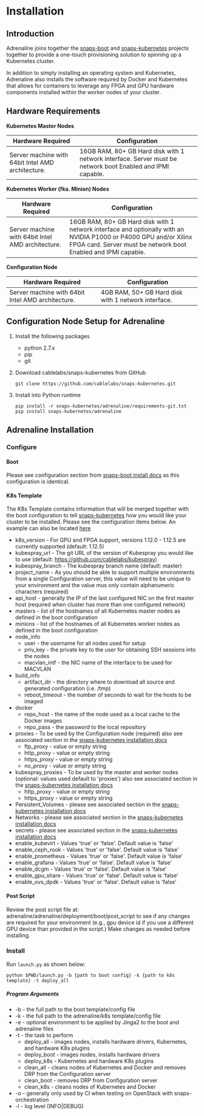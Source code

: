 # Installation

## Introduction

Adrenaline joins together the [snaps-boot](https://github.com/cablelabs/snaps-boot)
and [snaps-kubernetes](https://github.com/cablelabs/snaps-kubernetes) projects together
to provide a one-touch provisioning solution to spinning up a Kubernetes cluster.

In addition to simply installing an operating system and Kubernetes, Adrenaline
also installs the software required by Docker and Kubernetes that allows for containers
to leverage any FPGA and GPU hardware components installed within the worker nodes
of your cluster. 

## Hardware Requirements

**Kubernetes Master Nodes**

| Hardware Required | Configuration |
| ----------------- | ------------- |
| Server machine with 64bit Intel AMD architecture. | 16GB RAM, 80+ GB Hard disk with 1 network interface. Server must be network boot Enabled and IPMI capable. |

**Kubernetes Worker (fka. Minion) Nodes**

| Hardware Required | Configuration |
| ----------------- |  ------------- |
| Server machine with 64bit Intel AMD architecture. | 16GB RAM, 80+ GB Hard disk with 1 network interface and optionally with an NVIDIA P1000 or P4000 GPU and/or Xilinx FPGA card. Server must be network boot Enabled and IPMI capable. |

**Configuration Node**

| Hardware Required | Configuration |
| ----------------- | ------------- |
| Server machine with 64bit Intel AMD architecture. | 4GB RAM, 50+ GB Hard disk with 1 network interface. |

## Configuration Node Setup for Adrenaline

1. Install the following packages
    * python 2.7.x
    * pip
    * git

1. Download cablelabs/snaps-kubernetes from GitHub
    ```
    git clone https://github.com/cablelabs/snaps-kubernetes.git
    ```
1. Install into Python runtime
    ```
    pip install -r snaps-kubernetes/adrenaline/requirements-git.txt
    pip install snaps-kubernetes/adrenaline
    ```

## Adrenaline Installation

### Configure

#### Boot
Please see configuration section from
[snaps-boot install docs](https://github.com/cablelabs/snaps-boot/blob/master/doc/source/install/install.md#3-configuration)
as this configuration is identical.

#### K8s Template
The K8s Template contains information that will be merged together with the boot
configuration to tell [snaps-kubernetes](https://github.com/cablelabs/snaps-kubernetes)
how you would like your cluster to be installed. Please see the configuration items below.
An example can also be located
[here](https://github.com/cablelabs/snaps-kubernetes/blob/master/adrenaline/ci/playbooks/templates/k8s.yaml.j2)

+ k8s_version - For GPU and FPGA support, versions 1.12.0 - 1.12.5 are currently supported (default: 1.12.5)
+ kubespray_url - The git URL of the version of Kubespray you would like to use (default: https://github.com/cablelabs/kubespray)
+ kubespray_branch - The kubespray branch name (default: master)
+ project_name - As you should be able to support multiple environments from a single Configuration server,
 this value will need to be unique to your environment and the value mus only contain alphanumeric characters (required)
+ api_host - generally the IP of the last configured NIC on the first master host (required when cluster has more than
 one configured network)
+ masters - list of the hostnames of all Kubernetes master nodes as defined in the boot configuration
+ minions - list of the hostnames of all Kubernetes worker nodes as defined in the boot configuration
+ node_info
    + user - the username for all nodes used for setup
    + priv_key - the private key to the user for obtaining SSH sessions into the nodes
    + macvlan_intf - the NIC name of the interface to be used for MACVLAN
+ build_info
    + artifact_dir - the directory where to download all source and generated configuration (i.e. /tmp)
    + reboot_timeout - the number of seconds to wait for the hosts to be imaged
+ docker
    + repo_host - the name of the node used as a local cache to the Docker images
    + repo_pass - the password to the local repository
+ proxies - To be used by the Configuration node (required)
 also see associated section in the [snaps-kubernetes installation docs](https://github.com/cablelabs/snaps-kubernetes/blob/master/doc/source/install/install.md)
    + ftp_proxy - value or empty string
    + http_proxy - value or empty string
    + https_proxy - value or empty string
    + no_proxy - value or empty string
+ kubespray_proxies - To be used by the master and worker nodes (optional: values used default to 'proxies')
 also see associated section in the [snaps-kubernetes installation docs](https://github.com/cablelabs/snaps-kubernetes/blob/master/doc/source/install/install.md)
    + http_proxy - value or empty string
    + https_proxy - value or empty string
+ Persistent_Volumes - please see associated section in the [snaps-kubernetes installation docs](https://github.com/cablelabs/snaps-kubernetes/blob/master/doc/source/install/install.md)
+ Networks - please see associated section in the [snaps-kubernetes installation docs](https://github.com/cablelabs/snaps-kubernetes/blob/master/doc/source/install/install.md)
+ secrets - please see associated section in the [snaps-kubernetes installation docs](https://github.com/cablelabs/snaps-kubernetes/blob/master/doc/source/install/install.md)
+ enable_kubevirt - Values 'true' or 'false'. Default value is 'false'
+ enable_ceph_rook - Values 'true' or 'false'. Default value is 'false'
+ enable_prometheus - Values 'true' or 'false'. Default value is 'false'
+ enable_grafana - Values 'true' or 'false'. Default value is 'false'
+ enable_dcgm - Values 'true' or 'false'. Default value is 'false'
+ enable_gpu_share - Values 'true' or 'false'. Default value is 'false'
+ enable_ovs_dpdk - Values 'true' or 'false'. Default value is 'false'

#### Post Script
Review the post script file at: adrenaline/adrenaline/deployment/boot/post_script to see if any changes are required for your environment (e.g., gpu device id if you use a different GPU device than provided in the script.)
Make changes as needed before installing.

### Install

Run `launch.py` as shown below:

```
python $PWD/launch.py -b {path to boot config} -k {path to k8s template} -t deploy_all
```

##### Program Arguments
+ -b - the full path to the boot template/config file
+ -k - the full path to the adrenaline/k8s template/config file
+ -e - optional environment to be applied by Jinga2 to the boot and adrenaline files
+ -t - the task to perform
    * deploy_all - images nodes, installs hardware drivers, Kubernetes, and hardware K8s plugins
    * deploy_boot - images nodes, installs hardware drivers
    * deploy_k8s - Kubernetes and hardware K8s plugins
    * clean_all - cleans nodes of Kubernetes and Docker and removes DRP from the Configuration server
    * clean_boot - removes DRP from Configuration server
    * clean_k8s - cleans nodes of Kubernetes and Docker
+ -o - generally only used by CI when testing on OpenStack with snaps-orchestration
+ -l - log level (INFO|DEBUG)
